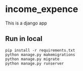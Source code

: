 # income_expence
This is a django app

## Run in local
```
pip install -r requirements.txt
python manage.py makemigrations
python manage.py migrate
python manage.py runserver
```
